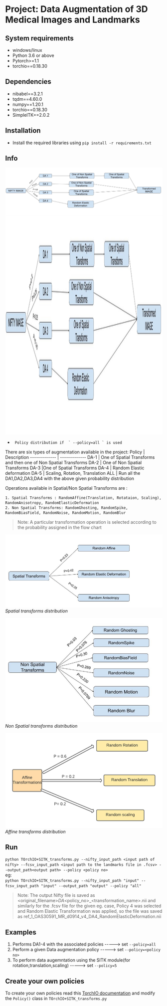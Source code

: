 # Project:  Data Augmentation of 3D Medical Images and Landmarks

## System requirements #####

* windows/linux
* Python 3.6 or above
* Pytorch>=1.1
* torchio==0.18.30

## Dependencies ######

* nibabel==3.2.1
* tqdm==4.60.0
* numpy==1.20.1
* torchio==0.18.30
* SimpleITK==2.0.2


## Installation #######

* Install the required libraries using `pip install -r requirements.txt`


## Info #######
![Policy flow chart]( flowcharts/Policy_flowchart.jpg "Policies")  
<img src="flowcharts/Policy_flowchart.jpg" width="1000" height="700">
*      Policy distribution if  ` --policy=all ` is used 

There are six types of augmentation available in the project:
Policy  | Description
------------- | -------------
DA-1  | One of Spatial Transforms and then one of Non Spatial Transforms
DA-2  | One of Non Spatial Transforms
DA-3  |One of Spatial Transforms
DA-4 | Random Elastic deformation
DA-5 | Scaling, Rotation, Translation
ALL | Run all the DA1,DA2,DA3,DA4 with the above given probability distribution 

Operations available in Spatial/Non Spatial Transforms are :

	1. Spatial Transforms : RandomAffine(Translation, Rotataion, Scaling), RandomAnisotropy, RandomElasticDeformation
	2. Non Spatial Transforms: RandomGhosting, RandomSpike, RandomBiasField, RandomNoise, RandomMotion, RandomBlur

> Note: A particular transformation operation is selected according to the probability assigned in the flow chart
    

![Spatial Transforms flowchart]( flowcharts/Spatial_flowchart.jpg "Spatial tranforms")\
*Spatial transforms distribution*

![Non Spatial Transforms flowchart]( flowcharts/Non_Spatial_flowchart.jpg "Non Spatial tranforms")\
*Non Spatial transforms distribution*

![Affine Transform Flowchart]( flowcharts/affine_transformations.png "Affine tranforms")\
*Affine transforms distribution*

## Run #######


   `python TOrchIO+SITK_transforms.py --nifty_input_path <input path of nifty> --fcsv_input_path <input path to the landmarks file in .fcsv> --output_path<output path> --policy <policy no>`\
eg:\
  `python TOrchIO+SITK_transforms.py --nifty_input_path "input" --fcsv_input_path "input" --output_path "output" --policy "all" `
  > Note: The output Nifty file is saved as <original_filename>_DA_<policy_no>_<transformation_name>.nii and similarly for the .fcsv file
  > for the given eg. case, Policy 4 was selected and Random Elastic Transformation was applied, so the file was saved as ref_1_OAS30591_MR_d0914_v4_DA4_RandomElasticDeformation.nii
  
  ## Examples #######

1. Performs DA1-4 with the associated policies  -----> set `--policy=all`
2. Perform a given Data augmentation policy  -----> set `--policy=<policy no>`
3. To perform data augemntation using the SITK module(for rotation,translation,scaling)  -----> set `--policy=5`

## Create your own policies ##### 
To create your own policies read this [TorchIO documentation](https://torchio.readthedocs.io/transforms/augmentation.html)
and modify the `Policy()` class in `TOrchIO+SITK_transforms.py`

